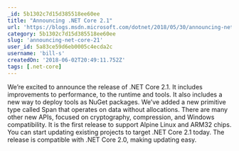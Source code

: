```yaml
---
_id: 5b1302c7d15d385518ee60ee
title: "Announcing .NET Core 2.1"
url: 'https://blogs.msdn.microsoft.com/dotnet/2018/05/30/announcing-net-core-2-1/'
category: 5b1302c7d15d385518ee60ee
slug: 'announcing-net-core-21'
user_id: 5a83ce59d6eb0005c4ecda2c
username: 'bill-s'
createdOn: '2018-06-02T20:49:11.752Z'
tags: [.net-core]
---
```


We’re excited to announce the release of .NET Core 2.1. It includes improvements to performance, to the runtime and tools. It also includes a new way to deploy tools as NuGet packages. We’ve added a new primitive type called Span<T> that operates on data without allocations. There are many other new APIs, focused on cryptography, compression, and Windows compatibility. It is the first release to support Alpine Linux and ARM32 chips. You can start updating existing projects to target .NET Core 2.1 today. The release is compatible with .NET Core 2.0, making updating easy.



